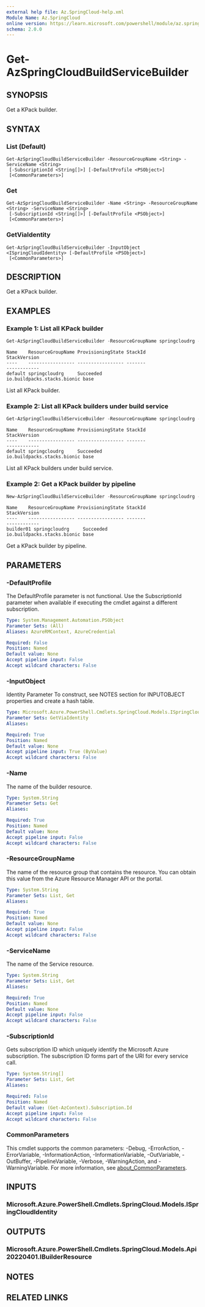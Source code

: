 ```yaml
---
external help file: Az.SpringCloud-help.xml
Module Name: Az.SpringCloud
online version: https://learn.microsoft.com/powershell/module/az.springcloud/get-azspringcloudbuildservicebuilder
schema: 2.0.0
---
```


# Get-AzSpringCloudBuildServiceBuilder

## SYNOPSIS
Get a KPack builder.

## SYNTAX

### List (Default)
```
Get-AzSpringCloudBuildServiceBuilder -ResourceGroupName <String> -ServiceName <String>
 [-SubscriptionId <String[]>] [-DefaultProfile <PSObject>]
 [<CommonParameters>]
```

### Get
```
Get-AzSpringCloudBuildServiceBuilder -Name <String> -ResourceGroupName <String> -ServiceName <String>
 [-SubscriptionId <String[]>] [-DefaultProfile <PSObject>]
 [<CommonParameters>]
```

### GetViaIdentity
```
Get-AzSpringCloudBuildServiceBuilder -InputObject <ISpringCloudIdentity> [-DefaultProfile <PSObject>]
 [<CommonParameters>]
```

## DESCRIPTION
Get a KPack builder.

## EXAMPLES

### Example 1: List all KPack builder
```powershell
Get-AzSpringCloudBuildServiceBuilder -ResourceGroupName springcloudrg -ServiceName sspring-portal01
```

```output
Name    ResourceGroupName ProvisioningState StackId                     StackVersion
----    ----------------- ----------------- -------                     ------------
default springcloudrg     Succeeded         io.buildpacks.stacks.bionic base
```

List all KPack builder.

### Example 2: List all KPack builders under build service
```powershell
Get-AzSpringCloudBuildServiceBuilder -ResourceGroupName springcloudrg -ServiceName sspring-portal01 -Name default
```

```output
Name    ResourceGroupName ProvisioningState StackId                     StackVersion
----    ----------------- ----------------- -------                     ------------
default springcloudrg     Succeeded         io.buildpacks.stacks.bionic base
```

List all KPack builders under build service.

### Example 2: Get a KPack builder by pipeline
```powershell
New-AzSpringCloudBuildServiceBuilder -ResourceGroupName springcloudrg -ServiceName sspring-portal01 -Name builder03 -StackId 'io.buildpacks.stacks.bionic' -StackVersion 'base' | Get-AzSpringCloudBuildServiceBuilder
```

```output
Name    ResourceGroupName ProvisioningState StackId                     StackVersion
----    ----------------- ----------------- -------                     ------------
builder01 springcloudrg     Succeeded         io.buildpacks.stacks.bionic base
```

Get a KPack builder by pipeline.

## PARAMETERS

### -DefaultProfile
The DefaultProfile parameter is not functional.
Use the SubscriptionId parameter when available if executing the cmdlet against a different subscription.

```yaml
Type: System.Management.Automation.PSObject
Parameter Sets: (All)
Aliases: AzureRMContext, AzureCredential

Required: False
Position: Named
Default value: None
Accept pipeline input: False
Accept wildcard characters: False
```

### -InputObject
Identity Parameter
To construct, see NOTES section for INPUTOBJECT properties and create a hash table.

```yaml
Type: Microsoft.Azure.PowerShell.Cmdlets.SpringCloud.Models.ISpringCloudIdentity
Parameter Sets: GetViaIdentity
Aliases:

Required: True
Position: Named
Default value: None
Accept pipeline input: True (ByValue)
Accept wildcard characters: False
```

### -Name
The name of the builder resource.

```yaml
Type: System.String
Parameter Sets: Get
Aliases:

Required: True
Position: Named
Default value: None
Accept pipeline input: False
Accept wildcard characters: False
```

### -ResourceGroupName
The name of the resource group that contains the resource.
You can obtain this value from the Azure Resource Manager API or the portal.

```yaml
Type: System.String
Parameter Sets: List, Get
Aliases:

Required: True
Position: Named
Default value: None
Accept pipeline input: False
Accept wildcard characters: False
```

### -ServiceName
The name of the Service resource.

```yaml
Type: System.String
Parameter Sets: List, Get
Aliases:

Required: True
Position: Named
Default value: None
Accept pipeline input: False
Accept wildcard characters: False
```

### -SubscriptionId
Gets subscription ID which uniquely identify the Microsoft Azure subscription.
The subscription ID forms part of the URI for every service call.

```yaml
Type: System.String[]
Parameter Sets: List, Get
Aliases:

Required: False
Position: Named
Default value: (Get-AzContext).Subscription.Id
Accept pipeline input: False
Accept wildcard characters: False
```

### CommonParameters
This cmdlet supports the common parameters: -Debug, -ErrorAction, -ErrorVariable, -InformationAction, -InformationVariable, -OutVariable, -OutBuffer, -PipelineVariable, -Verbose, -WarningAction, and -WarningVariable. For more information, see [about_CommonParameters](http://go.microsoft.com/fwlink/?LinkID=113216).

## INPUTS

### Microsoft.Azure.PowerShell.Cmdlets.SpringCloud.Models.ISpringCloudIdentity

## OUTPUTS

### Microsoft.Azure.PowerShell.Cmdlets.SpringCloud.Models.Api20220401.IBuilderResource

## NOTES

## RELATED LINKS
